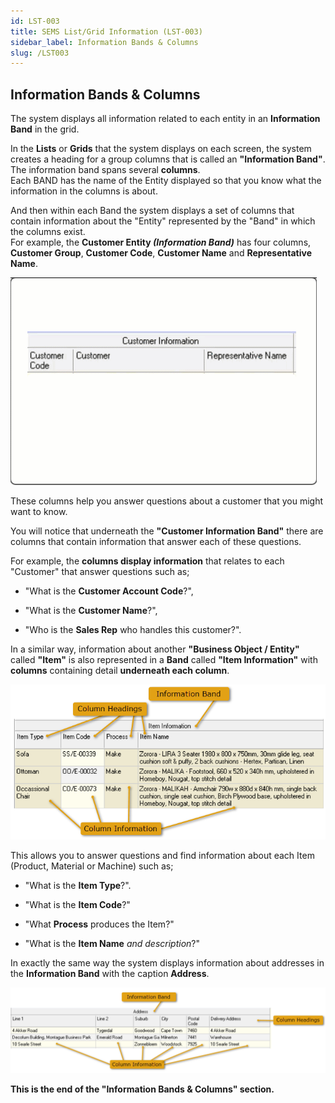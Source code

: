 ```yaml
---
id: LST-003
title: SEMS List/Grid Information (LST-003)
sidebar_label: Information Bands & Columns
slug: /LST003
---
```


## Information Bands & Columns  

The system displays all information related to each entity in an
**Information Band** in the grid.  

In the **Lists** or **Grids** that the system displays on each screen,
the system creates a heading for a group columns that is called an **"Information Band"**.  The information band spans several **columns**.  
Each BAND has the name of the Entity displayed so that you know what the information in the columns is about.  

And then within each Band the system displays a set of columns that contain
information about the "Entity" represented by the "Band" in which the columns exist.  
For example, the **Customer Entity _(Information Band)_** has four columns, **Customer Group**, **Customer Code**, **Customer Name** and **Representative Name**.  

![](../static/img/docs/SUI-003/anim01.gif)   

These columns help you answer questions about a customer that you might
want to know.  

You will notice that underneath the **"Customer Information Band"** there
are columns that contain information that answer each of these
questions.  

For example, the **columns display information** that relates to each
"Customer" that answer questions such as;  

-   "What is the **Customer Account Code**?",  

-   "What is the **Customer Name**?",  

-   "Who is the **Sales Rep** who handles this customer?".  


In a similar way, information about another **"Business Object / Entity"** called
**"Item"** is also represented in a **Band** called **"Item Information"** with
**columns** containing detail **underneath each column**.  

![](../static/img/docs/SUI-003/image103.png)   

This allows you to answer questions and find information about each Item
(Product, Material or Machine) such as;  

-   "What is the **Item Type**?".  

-   "What is the **Item Code**?"  

-   "What **Process** produces the Item?"  

-   "What is the **Item Name** _and description_?"  

In exactly the same way the system displays information about addresses
in the **Information Band** with the caption **Address**.  

![](../static/img/docs/SUI-003/image104.png)   


**This is the end of the "Information Bands & Columns" section.**  
